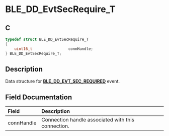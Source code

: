 # BLE_DD_EvtSecRequire_T

## C

```c
typedef struct BLE_DD_EvtSecRequire_T
{
    uint16_t                connHandle;
} BLE_DD_EvtSecRequire_T;
```

## Description

Data structure for **[BLE_DD_EVT_SEC_REQUIRED](GUID-45B8E598-9414-432D-9F5F-52044CCDE39E.md)** event.


## Field Documentation

|Field|Description|
|:---|:---|
|connHandle|Connection handle associated with this connection.|
